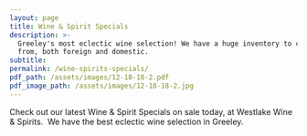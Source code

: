 ```yaml
---
layout: page
title: Wine & Spirit Specials
description: >-
  Greeley's most eclectic wine selection! We have a huge inventory to choose
  from, both foreign and domestic.
subtitle:
permalink: /wine-spirits-specials/
pdf_path: /assets/images/12-18-18-2.pdf
pdf_image_path: /assets/images/12-18-18-2.jpg
---
```


Check out our latest Wine & Spirit Specials on sale today, at Westlake Wine & Spirits.  We have the best eclectic wine selection in Greeley.